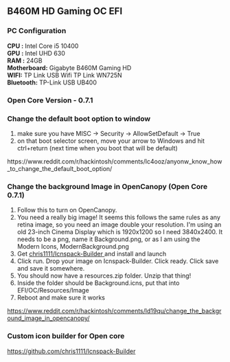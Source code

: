 ## B460M HD Gaming OC EFI




### PC Configuration
<b>CPU :</b> Intel Core i5 10400<br/>
<b>GPU :</b> Intel UHD 630<br/>
<b>RAM :</b> 24GB<br/>
<b>Motherboard:</b> Gigabyte B460M Gaming HD<br/>
<b>WIFI:</b> TP Link USB Wifi TP Link WN725N<br/>
<b>Bluetooth:</b> TP-Link USB UB400 <br/>

### Open Core Version -  0.7.1

### Change the default boot option to window
<ol>
  <li> make sure you have MISC -> Security -> AllowSetDefault -> True </li>
<li> on that boot selector screen, move your arrow to Windows and hit ctrl+return (next time when you boot that will be default)</li>
</ol>
https://www.reddit.com/r/hackintosh/comments/lc4ooz/anyonw_know_how_to_change_the_default_boot_option/



### Change the background Image in OpenCanopy (Open Core 0.7.1)

<ol>
    <li>Follow this to turn on OpenCanopy.</li>
    <li>You need a really big image! It seems this follows the same rules as any retina image, so you need an image double your resolution. I'm using an old 23-inch Cinema Display which is 1920x1200 so I need 3840x2400. It needs to be a png, name it Background.png, or as I am using the Modern Icons, ModernBackground.png</li>
  <li>Get <a href="https://github.com/chris1111/Icnspack-Builder"> chris1111/Icnspack-Builder </a> and install and launch</li>
    <li>Click run. Drop your image on Icnspack-Builder. Click ready. Click save and save it somewhere.</li>
    <li>You should now have a resources.zip folder. Unzip that thing!</li>
  <li>Inside the folder should be Background.icns, put that into EFI/OC/Resources/Image </li>
  <li>Reboot and make sure it works</li>
</ol>

https://www.reddit.com/r/hackintosh/comments/ld19qu/change_the_background_image_in_opencanopy/

### Custom icon builder for Open core 
https://github.com/chris1111/Icnspack-Builder
